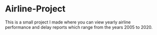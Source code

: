 # Airline-Project
This is a small project I made where you can view yearly airline performance and delay reports which range from the years 2005 to 2020.
